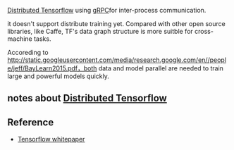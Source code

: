 [Distributed Tensorflow](https://github.com/tensorflow/tensorflow/tree/master/tensorflow/core/distributed_runtime#distributed-tensorflow)
using [gRPC](http://www.grpc.io/)for inter-process communication.

it doesn't support distribute training yet. Compared with other open source libraries, like Caffe, TF's data graph structure is
more suitble for cross-machine tasks.

Accoreding to http://static.googleusercontent.com/media/research.google.com/en//people/jeff/BayLearn2015.pdf，both data and model parallel are
needed to train large and powerful models quickly.

## notes about [Distributed Tensorflow](https://github.com/tensorflow/tensorflow/blob/master/tensorflow/g3doc/how_tos/distributed/index.md)



## Reference
 - [Tensorflow whitepaper](http://download.tensorflow.org/paper/whitepaper2015.pdf)
 
